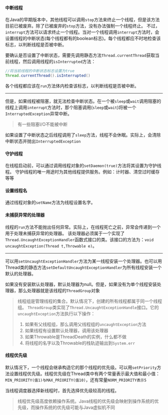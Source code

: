 #### 中断线程
在Java的早期版本中，其他线程可以调用`stop`方法来终止一个线程，但是该方法目前已被废弃。除了已被废弃的`stop`方法，没有办法强制一个线程终止。
不过，`interrupt`方法可以请求终止一个线程。当对一个线程调用`interrupt`方法时，会设置线程的中断状态(每个线程都有的boolean标志)。每个线程都应不时地检查该标志，以判断线程是否被中断。

要确认是否设置了中断状态，需要先调用静态方法`Thread.currentThread`获取当前线程，然后调用线程的`isInterrupted`方法：
```java
//将当前线程的中断状态标志设置为true
Thread.currentThread().isInterrupted()
```
各个线程都应该在`run`方法体内检查该标志，以判断线程是否被中断。

---
但是，如果线程被阻塞，就无法检查中断状态。在一个被`sleep`或`wait`调用阻塞的线程上调用`interrupt`方法时，那个阻塞调用(`sleep`或`wait`)将被一个`InterruptedException`异常中断。
>有一些阻塞I/O不能被中断

如果设置了中断状态之后线程调用了`sleep`方法，线程不会休眠。实际上，会清除中断状态并抛出`InterruptedException`
#### 守护线程
在线程启动前，可以通过调用线程对象的`setDaemon(true)`方法将其设置为守护线程。
守护线程的唯一用途时为其他线程提供服务。例如：计时器、清空过时缓存等等
#### 设置线程名
通过线程对象的`setName`方法为线程设置名字。
#### 未捕获异常的处理器
线程的`run`方法不能抛出任何异常。实际上，在线程死亡之前，异常会传递到一个用于处理未捕获异常的处理器。
该处理器必须属于一个实现了`Thread.UncaughtExceptionHandler`函数式接口的类。该接口的方法为：`void uncaughtException(Thread t,Throwable e)`。

---
可以用`setUncaughtExceptionHandler`方法为某一线程安装一个处理器。也可以用Thread类的静态方法`setDefaultUncaughtExceptionHandler`为所有线程安装一个默认的处理器。

如果没有安装默认处理器，默认处理器为null。但是，如果没有为单个线程安装处理器，那么处理器就是该线程的`ThreadGroup`对象
>线程组是管理线程的集合。默认情况下，创建的所有线程都属于同一个线程组。
>`ThreadGroup`类实现了`Thread.UncaughtExceptionHandle`接口。它的`uncaughtException`方法执行以下操作：
> 	1. 如果有父线程组，那么调用父线程组的`uncaughtException`方法
> 	2. 如果线程有设置默认处理器，调用该处理器
> 	3. 如果Throwable是ThreadDeath的实例，什么都不做
> 	4. 将线程的名字以及Throwable的栈轨迹输出到`System.err`
#### 线程优先级
默认情况下，一个线程会继承构造它的那个线程的优先级。可以用`setPriority`方法设置线程优先级。线程优先级在Thread类中有两个常量表示最大值和最小值：`MIN_PRIORITY(值1)与MAX_PRIORITY(值10)`，还有常量`NORM_PRIORITY表示5`

当线程调度器选择新线程时，首先选择优先级较高的线程。
>线程优先级高度依赖操作系统。Java线程的优先级会映射到操作系统的优先级，而操作系统的优先级可能与Java虚拟机不同
